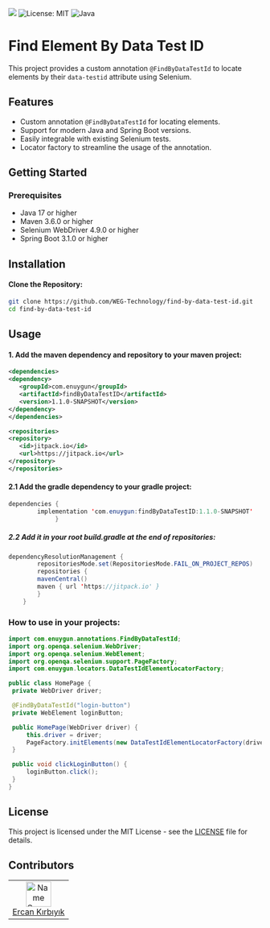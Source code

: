 ![](https://bugbug-homepage.s3.eu-central-1.amazonaws.com/data_testid_attributes_e8b2ed17fe.png)
![License: MIT](https://img.shields.io/badge/license-MIT-blue.svg)
![Java](https://img.shields.io/badge/Java-17+-blue)
# Find Element By Data Test ID

This project provides a custom annotation `@FindByDataTestId` to locate elements by their `data-testid` attribute using Selenium.

## Features

- Custom annotation `@FindByDataTestId` for locating elements.
- Support for modern Java and Spring Boot versions.
- Easily integrable with existing Selenium tests.
- Locator factory to streamline the usage of the annotation.

## Getting Started

### Prerequisites

- Java 17 or higher
- Maven 3.6.0 or higher
- Selenium WebDriver 4.9.0 or higher
- Spring Boot 3.1.0 or higher

## Installation
#### Clone the Repository:

   ```sh
   git clone https://github.com/WEG-Technology/find-by-data-test-id.git
   cd find-by-data-test-id
```

## Usage

#### 1. Add the maven dependency and repository to your maven project:

```xml
<dependencies>
<dependency>
   <groupId>com.enuygun</groupId>
   <artifactId>findByDataTestID</artifactId>
   <version>1.1.0-SNAPSHOT</version>
</dependency>
</dependencies>
```
```xml
<repositories>
<repository>
   <id>jitpack.io</id>
   <url>https://jitpack.io</url>
</repository>
</repositories>

```

#### 2.1 Add the gradle dependency to your gradle project:

``` java
dependencies {
        implementation 'com.enuygun:findByDataTestID:1.1.0-SNAPSHOT'
             }
```
      
##### 2.2 Add it in your root build.gradle at the end of repositories:

``` java
dependencyResolutionManagement {
        repositoriesMode.set(RepositoriesMode.FAIL_ON_PROJECT_REPOS)
        repositories {
        mavenCentral()
        maven { url 'https://jitpack.io' }
        }
    }
```

### How to use in your projects:

   ``` java
import com.enuygun.annotations.FindByDataTestId;
import org.openqa.selenium.WebDriver;
import org.openqa.selenium.WebElement;
import org.openqa.selenium.support.PageFactory;
import com.enuygun.locators.DataTestIdElementLocatorFactory;

public class HomePage {
    private WebDriver driver;

    @FindByDataTestId("login-button")
    private WebElement loginButton;

    public HomePage(WebDriver driver) {
        this.driver = driver;
        PageFactory.initElements(new DataTestIdElementLocatorFactory(driver), this);
    }

    public void clickLoginButton() {
        loginButton.click();
    }
}
   ```

## License

This project is licensed under the MIT License - see the [LICENSE](LICENSE) file for details.

## Contributors

<table>
  <tr>
    <td align="center">
      <a href="https://github.com/ercankirbiyik">
        <img src="https://github.com/ercankirbiyik.png?size=50" width="50" height="50" alt="Name Surname">
        <br>Ercan Kırbıyık
      </a>
    </td>
    <!-- Repeat the <td> block for each contributor -->
  </tr>
</table>